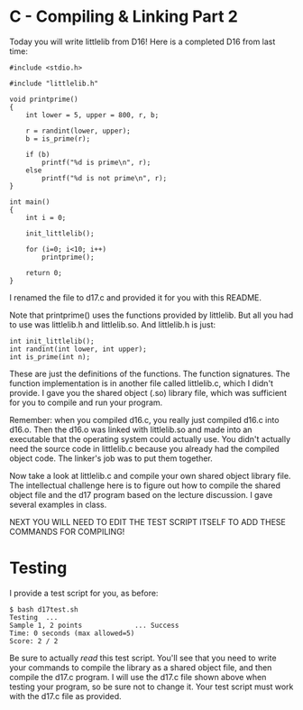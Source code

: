 # C - Compiling & Linking Part 2

Today you will write littlelib from D16!  Here is a completed D16 from last time:

    #include <stdio.h> 

    #include "littlelib.h"

    void printprime()
    {
        int lower = 5, upper = 800, r, b;
        
        r = randint(lower, upper);
        b = is_prime(r);
        
        if (b)
            printf("%d is prime\n", r);
        else
            printf("%d is not prime\n", r);    
    }

    int main() 
    { 
        int i = 0;
    
        init_littlelib();
        
        for (i=0; i<10; i++)
            printprime();
        
        return 0; 
    }

I renamed the file to d17.c and provided it for you with this README.

Note that printprime() uses the functions provided by littlelib.  But all you had to use was littlelib.h and littlelib.so.  And littlelib.h is just:

    int init_littlelib();
    int randint(int lower, int upper);
    int is_prime(int n);

These are just the definitions of the functions.  The function signatures.  The function implementation is in another file called littlelib.c, which I didn't provide.  I gave you the shared object (.so) library file, which was sufficient for you to compile and run your program.

Remember: when you compiled d16.c, you really just compiled d16.c into d16.o.  Then the d16.o was linked with littlelib.so and made into an executable that the operating system could actually use.  You didn't actually need the source code in littlelib.c because you already had the compiled object code.  The linker's job was to put them together.

Now take a look at littlelib.c and compile your own shared object library file.  The intellectual challenge here is to figure out how to compile the shared object file and the d17 program based on the lecture discussion.  I gave several examples in class.

NEXT YOU WILL NEED TO EDIT THE TEST SCRIPT ITSELF TO ADD THESE COMMANDS FOR COMPILING!

# Testing

I provide a test script for you, as before:

    $ bash d17test.sh 
    Testing  ...
    Sample 1, 2 points             ... Success
    Time: 0 seconds (max allowed=5)
    Score: 2 / 2

Be sure to actually *read* this test script.  You'll see that you need to write your commands to compile the library as a shared object file, and then compile the d17.c program.  I will use the d17.c file shown above when testing your program, so be sure not to change it.  Your test script must work with the d17.c file as provided.
